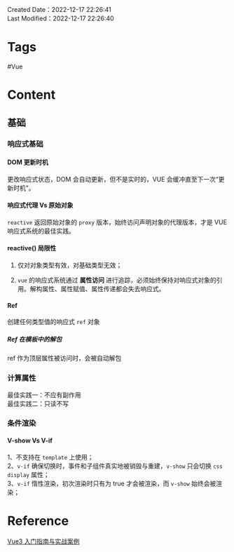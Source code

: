 Created Date：2022-12-17 22:26:41  
Last Modified：2022-12-17 22:26:40

# Tags

#Vue

# Content

## 基础

### 响应式基础

#### DOM 更新时机

更改响应式状态，DOM 会自动更新，但不是实时的，VUE 会缓冲直至下一次“更新时机”。

#### 响应式代理 Vs 原始对象

`reactive` 返回原始对象的 `proxy` 版本，始终访问声明对象的代理版本，才是 VUE 响应式系统的最佳实践。

#### reactive() 局限性

1) 仅对对象类型有效，对基础类型无效；

2) `vue` 的响应式系统通过 **属性访问** 进行追踪，必须始终保持对响应式对象的引用。解构属性、属性赋值、属性传递都会失去响应式。

#### Ref

创建任何类型值的响应式 `ref` 对象

##### Ref 在模板中的解包

ref 作为顶层属性被访问时，会被自动解包

### 计算属性

最佳实践一：不应有副作用  
最佳实践二：只读不写

### 条件渲染

#### V-show Vs V-if

1、不支持在 `template` 上使用；  
2、`v-if` 确保切换时，事件和子组件真实地被销毁与重建，`v-show` 只会切换 `css display` 属性；  
3、`v-if` 惰性渲染，初次渲染时只有为 true 才会被渲染，而 `v-show` 始终会被渲染；

# Reference

[Vue3 入门指南与实战案例](https://vue3.chengpeiquan.com/)
